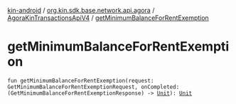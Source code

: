 [kin-android](../../index.md) / [org.kin.sdk.base.network.api.agora](../index.md) / [AgoraKinTransactionsApiV4](index.md) / [getMinimumBalanceForRentExemption](./get-minimum-balance-for-rent-exemption.md)

# getMinimumBalanceForRentExemption

`fun getMinimumBalanceForRentExemption(request: GetMinimumBalanceForRentExemptionRequest, onCompleted: (GetMinimumBalanceForRentExemptionResponse) -> `[`Unit`](https://kotlinlang.org/api/latest/jvm/stdlib/kotlin/-unit/index.html)`): `[`Unit`](https://kotlinlang.org/api/latest/jvm/stdlib/kotlin/-unit/index.html)